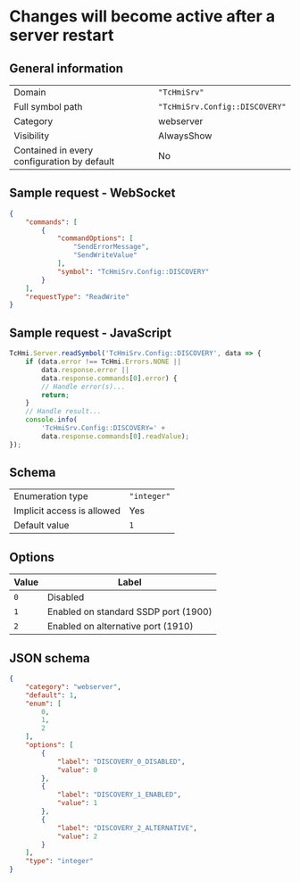 # Changes will become active after a server restart

## General information

|  |  |
| - | - |
| Domain | `"TcHmiSrv"` |
| Full symbol path | `"TcHmiSrv.Config::DISCOVERY"` |
| Category | webserver |
| Visibility | AlwaysShow |
| Contained in every configuration by default | No |

## Sample request - WebSocket

```json
{
    "commands": [
        {
            "commandOptions": [
                "SendErrorMessage",
                "SendWriteValue"
            ],
            "symbol": "TcHmiSrv.Config::DISCOVERY"
        }
    ],
    "requestType": "ReadWrite"
}
```

## Sample request - JavaScript

```javascript
TcHmi.Server.readSymbol('TcHmiSrv.Config::DISCOVERY', data => {
    if (data.error !== TcHmi.Errors.NONE ||
        data.response.error ||
        data.response.commands[0].error) {
        // Handle error(s)...
        return;
    }
    // Handle result...
    console.info(
        'TcHmiSrv.Config::DISCOVERY=' +
        data.response.commands[0].readValue);
});
```

## Schema

|  |  |
| - | - |
| Enumeration type | `"integer"` |
| Implicit access is allowed | Yes |
| Default value | `1` |

## Options

| Value | Label |
| ----- | ----- |
| `0` | Disabled |
| `1` | Enabled on standard SSDP port (1900) |
| `2` | Enabled on alternative port (1910) |

## JSON schema

```json
{
    "category": "webserver",
    "default": 1,
    "enum": [
        0,
        1,
        2
    ],
    "options": [
        {
            "label": "DISCOVERY_0_DISABLED",
            "value": 0
        },
        {
            "label": "DISCOVERY_1_ENABLED",
            "value": 1
        },
        {
            "label": "DISCOVERY_2_ALTERNATIVE",
            "value": 2
        }
    ],
    "type": "integer"
}
```
